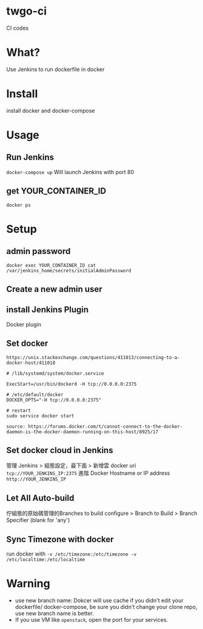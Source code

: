 # twgo-ci
CI codes

# What?
Use Jenkins to run dockerfile in docker

# Install
install docker and docker-compose

# Usage
## Run Jenkins
`docker-compose up`
Will launch Jenkins with port 80

## get YOUR_CONTAINER_ID
`docker ps`

# Setup

## admin password
`docker exec YOUR_CONTAINER_ID cat /var/jenkins_home/secrets/initialAdminPassword`


## Create a new admin user

## install Jenkins Plugin
Docker plugin

## Set docker
```
https://unix.stackexchange.com/questions/411013/connecting-to-a-docker-host/411018

# /lib/systemd/system/docker.service

ExecStart=/usr/bin/dockerd -H tcp://0.0.0.0:2375

# /etc/default/docker
DOCKER_OPTS="-H tcp://0.0.0.0:2375"

# restart
sudo service docker start

source: https://forums.docker.com/t/cannot-connect-to-the-docker-daemon-is-the-docker-daemon-running-on-this-host/8925/17
```

## Set docker cloud in Jenkins
管理 Jenkins > 組態設定，最下面 > 新增雲 docker
uri `tcp://YOUR_JENKINS_IP:2375`
進階
Docker Hostname or IP address	 `http://YOUR_JENKINS_IP`

## Let All Auto-build
佇組態的原始碼管理的Branches to build
configure > Branch to Build > Branch Specifier (blank for 'any')	

## Sync Timezone with docker
run docker with `-v /etc/timezone:/etc/timezone -v /etc/localtime:/etc/localtime`

# Warning
- use new branch name: Dokcer will use cache if you didn't edit your dockerfile/ docker-compose, be sure you didn't change your clone repo, use new branch name is better.
- If you use VM like `openstack`, open the port for your services.
